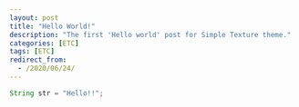 ```yaml
---
layout: post
title: "Hello World!"
description: "The first 'Hello world' post for Simple Texture theme."
categories: [ETC]
tags: [ETC]
redirect_from:
  - /2020/06/24/
---
```



```java
String str = "Hello!!";
```